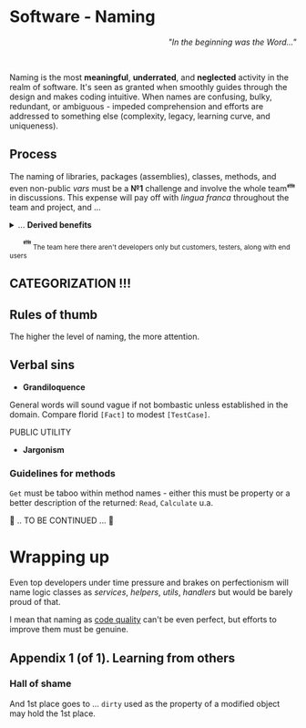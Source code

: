 # Software - Naming 
<p dir="rtl"><i>"...In the beginning was the Word"</div></i></p><br/>
 

Naming is the most **meaningful**, **underrated**, and **neglected** activity in the realm of software. It's seen as granted when smoothly guides through the design and makes coding intuitive. When names are confusing, bulky, redundant, or ambiguous - impeded comprehension and efforts are addressed to something else (complexity, legacy, learning curve, and uniqueness).

## Process

The naming of libraries, packages (assemblies), classes, methods, and even non-public _vars_ must be a **№1** challenge and involve the whole team<sup>:family:</sup> in discussions. This expense will pay off with *lingua franca* throughout the team and project, and ...
<details>
  <summary>... <b>Derived benefits</b></summary>
  
+ common comprehension of a domain, collaboration, and indeed bound team,
+ genuine design and self-descriptive code,
+ inspiration for behavior/domain-driven design,
+ escape from heaps of requirements, specs, DoU, and meetings protocols - hard to follow but easy to misunderstand or forget (but mostly neglected),
+ reduced efforts to get into a project for newcomers,
+ comfy navigation within the source code (with an IDE's explorer or <kbd>CTRL+F</kbd>).

 ---
 
</details>

&nbsp;&nbsp;&nbsp;&nbsp;&nbsp;&nbsp;<sup>:family:</sup><sub> The team here there aren't developers only but customers, testers, along with end users</sub>

## CATEGORIZATION !!!

## Rules of thumb

The higher the level of naming, the more attention.

## Verbal sins

- **Grandiloquence** 



General words will sound vague if not bombastic unless established in the domain. Compare florid `[Fact]` to modest `[TestCase]`. 

PUBLIC UTILITY

- **Jargonism**

### Guidelines for methods

`Get` must be taboo within method names - either this must be property or a better description of the returned: `Read`, `Calculate` u.a.

🚧 .. TO BE CONTINUED ... 🚧

# Wrapping up

Even top developers under time pressure and brakes on perfectionism will name logic classes as *services*, *helpers*, *utils*, *handlers* but would  be barely proud of that.

I mean that naming as [code quality](code-quality.md) can't be even perfect, but efforts to improve them must be genuine.

## Appendix 1 (of 1). Learning from others


### Hall of shame

And 1st place goes to ... `dirty` used as the property of a modified object may hold the 1st place.
